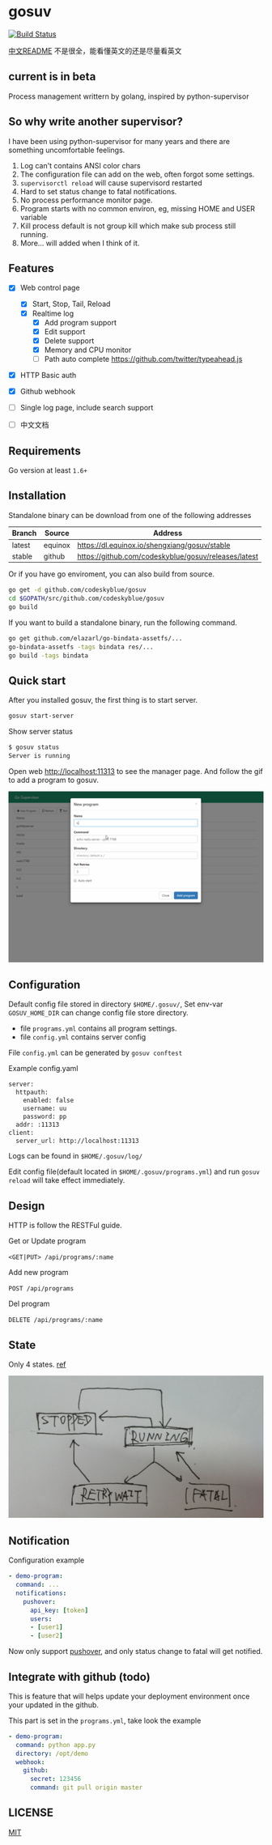 # gosuv
[![Build Status](https://travis-ci.org/codeskyblue/gosuv.svg)](https://travis-ci.org/codeskyblue/gosuv)

[中文README](README_ZH.md) 不是很全，能看懂英文的还是尽量看英文

## current is in beta
Process management writtern by golang, inspired by python-supervisor

## So why write another supervisor?
I have been using python-supervisor for many years and there are something uncomfortable feelings.

1. Log can't contains ANSI color chars
1. The configuration file can add on the web, often forgot some settings.
1. `supervisorctl reload` will cause supervisord restarted
1. Hard to set status change to fatal notifications.
1. No process performance monitor page.
1. Program starts with no common environ, eg, missing HOME and USER variable
1. Kill process default is not group kill which make sub process still running.
1. More... will added when I think of it.

## Features

* [x] Web control page
	
  * [x] Start, Stop, Tail, Reload
  * [x] Realtime log
	* [x] Add program support
	* [x] Edit support
	* [x] Delete support
	* [x] Memory and CPU monitor
	* [ ] Path auto complete <https://github.com/twitter/typeahead.js>

* [x] HTTP Basic auth
* [x] Github webhook
* [ ] Single log page, include search support
* [ ] 中文文档

## Requirements
Go version at least `1.6+`

## Installation
Standalone binary can be download from one of the following addresses

| Branch | Source | Address |
|--------|--------|---------|
| latest | equinox| <https://dl.equinox.io/shengxiang/gosuv/stable> |
| stable | github | <https://github.com/codeskyblue/gosuv/releases/latest>|

Or if you have go enviroment, you can also build from source.

```sh
go get -d github.com/codeskyblue/gosuv
cd $GOPATH/src/github.com/codeskyblue/gosuv
go build
```

If you want to build a standalone binary, run the following command.

```sh
go get github.com/elazarl/go-bindata-assetfs/...
go-bindata-assetfs -tags bindata res/...
go build -tags bindata
```

## Quick start
After you installed gosuv, the first thing is to start server.

```sh
gosuv start-server
```

Show server status

```sh
$ gosuv status
Server is running
```

Open web <http://localhost:11313> to see the manager page. And follow the gif to add a program to gosuv.


![gosuv web](docs/gosuv.gif)

## Configuration
Default config file stored in directory `$HOME/.gosuv/`, Set env-var `GOSUV_HOME_DIR` can change config file store directory.

- file `programs.yml` contains all program settings.
- file `config.yml` contains server config

File `config.yml` can be generated by `gosuv conftest`

Example config.yaml

```
server:
  httpauth:
    enabled: false
    username: uu
    password: pp
  addr: :11313
client:
  server_url: http://localhost:11313
```

Logs can be found in `$HOME/.gosuv/log/`

Edit config file(default located in `$HOME/.gosuv/programs.yml`) and run `gosuv reload` will take effect immediately.

## Design
HTTP is follow the RESTFul guide.

Get or Update program

`<GET|PUT> /api/programs/:name`

Add new program

`POST /api/programs`

Del program

`DELETE /api/programs/:name`

## State
Only 4 states. [ref](http://supervisord.org/subprocess.html#process-states)

![states](docs/states.png)

## Notification
Configuration example

```yaml
- demo-program:
  command: ...
  notifications:
    pushover:
      api_key: [token]
      users:
      - [user1]
      - [user2]
```

Now only support [pushover](https://pushover.net/api), and only status change to fatal will get notified.

## Integrate with github (todo)
This is feature that will helps update your deployment environment once your updated in the github.

This part is set in the `programs.yml`, take look the example

```yml
- demo-program:
  command: python app.py
  directory: /opt/demo
  webhook:
    github:
      secret: 123456
      command: git pull origin master
```

## LICENSE
[MIT](LICENSE)
